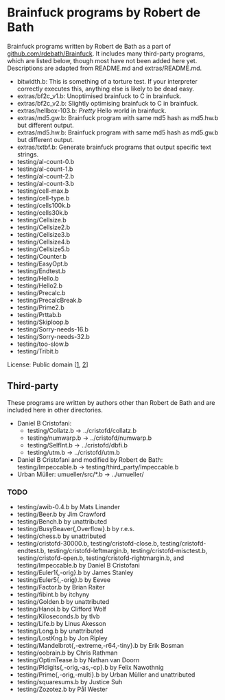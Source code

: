 # Brainfuck programs by Robert de Bath

Brainfuck programs written by Robert de Bath as a part of
[github.com/rdebath/Brainfuck](https://github.com/rdebath/Brainfuck). It
includes many third-party programs, which are listed below, though most have not
been added here yet. Descriptions are adapted from README.md and
extras/README.md.

- bitwidth.b: This is something of a torture test. If your interpreter correctly
  executes this, anything else is likely to be dead easy.
- extras/bf2c_v1.b: Unoptimised brainfuck to C in brainfuck.
- extras/bf2c_v2.b: Slightly optimising brainfuck to C in brainfuck.
- extras/hellbox-103.b: *Pretty* Hello world in brainfuck.
- extras/md5.gw.b: Brainfuck program with same md5 hash as md5.hw.b but
  different output.
- extras/md5.hw.b: Brainfuck program with same md5 hash as md5.gw.b but
  different output.
- extras/txtbf.b: Generate brainfuck programs that output specific text strings.
- testing/al-count-0.b
- testing/al-count-1.b
- testing/al-count-2.b
- testing/al-count-3.b
- testing/cell-max.b
- testing/cell-type.b
- testing/cells100k.b
- testing/cells30k.b
- testing/Cellsize.b
- testing/Cellsize2.b
- testing/Cellsize3.b
- testing/Cellsize4.b
- testing/Cellsize5.b
- testing/Counter.b
- testing/EasyOpt.b
- testing/Endtest.b
- testing/Hello.b
- testing/Hello2.b
- testing/Precalc.b
- testing/PrecalcBreak.b
- testing/Prime2.b
- testing/Prttab.b
- testing/Skiploop.b
- testing/Sorry-needs-16.b
- testing/Sorry-needs-32.b
- testing/too-slow.b
- testing/Tribit.b

License: Public domain [[1](https://github.com/rdebath/Brainfuck/blob/master/README.md#copyrights),
[2](https://github.com/rdebath/Brainfuck/blob/master/testing/Copyrights)]

## Third-party

These programs are written by authors other than Robert de Bath and are included
here in other directories.

- Daniel B Cristofani:
  - testing/Collatz.b -> ../cristofd/collatz.b
  - testing/numwarp.b -> ../cristofd/numwarp.b
  - testing/SelfInt.b -> ../cristofd/dbfi.b
  - testing/utm.b -> ../cristofd/utm.b
- Daniel B Cristofani and modified by Robert de Bath:
  testing/Impeccable.b -> testing/third_party/Impeccable.b
- Urban Müller:
  umueller/src/\*.b -> ../umueller/

### TODO

- testing/awib-0.4.b by Mats Linander
- testing/Beer.b by Jim Crawford
- testing/Bench.b by unattributed
- testing/BusyBeaver{,Overflow}.b by r.e.s.
- testing/chess.b by unattributed
- testing/cristofd-30000.b, testing/cristofd-close.b,
  testing/cristofd-endtest.b, testing/cristofd-leftmargin.b,
  testing/cristofd-misctest.b, testing/cristofd-open.b,
  testing/cristofd-rightmargin.b, and testing/Impeccable.b
  by Daniel B Cristofani
- testing/Euler1{,-orig}.b by James Stanley
- testing/Euler5{,-orig}.b by Eevee
- testing/Factor.b by Brian Raiter
- testing/fibint.b by itchyny
- testing/Golden.b by unattributed
- testing/Hanoi.b by Clifford Wolf
- testing/Kiloseconds.b by tlvb
- testing/Life.b by Linus Akesson
- testing/Long.b by unattributed
- testing/LostKng.b by Jon Ripley
- testing/Mandelbrot{,-extreme,-r64,-tiny}.b by Erik Bosman
- testing/oobrain.b by Chris Rathman
- testing/OptimTease.b by Nathan van Doorn
- testing/PIdigits{,-orig,-as,-cp}.b by Felix Nawothnig
- testing/Prime{,-orig,-multi}.b by Urban Müller and unattributed
- testing/squaresums.b by Justice Suh
- testing/Zozotez.b by Pål Wester
